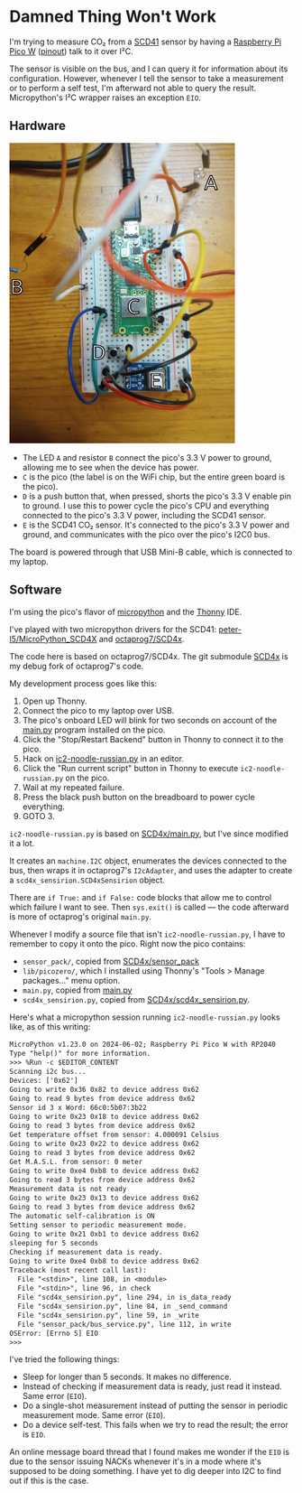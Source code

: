 Damned Thing Won't Work
=======================
I'm trying to measure CO₂ from a [SCD41][1] sensor by having a
[Raspberry Pi Pico W][2] ([pinout][3]) talk to it over I²C.

The sensor is visible on the bus, and I can query it for information about its
configuration. However, whenever I tell the sensor to take a measurement or to
perform a self test, I'm afterward not able to query the result. Micropython's
I²C wrapper raises an exception `EIO`.

Hardware
--------
<img alt="labeled photograph diagramming the breadboard"
  src="images/pico-labeled.jpg" width="400" />

- The LED `A` and resistor `B` connect the pico's 3.3 V power to ground,
  allowing me to see when the device has power.
- `C` is the pico (the label is on the WiFi chip, but the entire green board is
  the pico).
- `D` is a push button that, when pressed, shorts the pico's 3.3 V enable pin
  to ground. I use this to power cycle the pico's CPU and everything connected
  to the pico's 3.3 V power, including the SCD41 sensor.
- `E` is the SCD41 CO₂ sensor. It's connected to the pico's 3.3 V power and
  ground, and communicates with the pico over the pico's I2C0 bus.

The board is powered through that USB Mini-B cable, which is connected to my
laptop.

Software
--------
I'm using the pico's flavor of [micropython][4] and the [Thonny][5] IDE.

I've played with two micropython drivers for the SCD41:
[peter-l5/MicroPython_SCD4X][6] and [octaprog7/SCD4x][7].

The code here is based on octaprog7/SCD4x. The git submodule [SCD4x][8] is my
debug fork of octaprog7's code.

My development process goes like this:

1. Open up Thonny.
2. Connect the pico to my laptop over USB.
3. The pico's onboard LED will blink for two seconds on account of the
  [main.py](main.py) program installed on the pico.
4. Click the "Stop/Restart Backend" button in Thonny to connect it to the pico.
5. Hack on [ic2-noodle-russian.py](ic2-noodle-russian.py) in an editor.
6. Click the "Run current script" button in Thonny to execute
   `ic2-noodle-russian.py` on the pico.
7. Wail at my repeated failure.
8. Press the black push button on the breadboard to power cycle everything.
9. GOTO 3.

`ic2-noodle-russian.py` is based on [SCD4x/main.py](SCD4x/main.py), but I've
since modified it a lot.

It creates an `machine.I2C` object, enumerates the devices connected to the
bus, then wraps it in octaprog7's `I2cAdapter`, and uses the adapter to create
a `scd4x_sensirion.SCD4xSensirion` object.

There are `if True:` and `if False:` code blocks that allow me to control which
failure I want to see. Then `sys.exit()` is called — the code afterward is
more of octaprog's original `main.py`.

Whenever I modify a source file that isn't `ic2-noodle-russian.py`, I have to
remember to copy it onto the pico. Right now the pico contains:

- `sensor_pack/`, copied from [SCD4x/sensor_pack](SCD4x/sensor_pack)
- `lib/picozero/`, which I installed using Thonny's
  "Tools > Manage packages..." menu option.
- `main.py`, copied from [main.py](main.py)
- `scd4x_sensirion.py`, copied from
  [SCD4x/scd4x_sensirion.py](SCD4x/scd4x_sensirion.py).

Here's what a micropython session running `ic2-noodle-russian.py` looks like,
as of this writing:
```pycon
MicroPython v1.23.0 on 2024-06-02; Raspberry Pi Pico W with RP2040
Type "help()" for more information.
>>> %Run -c $EDITOR_CONTENT
Scanning i2c bus...
Devices: ['0x62']
Going to write 0x36 0x82 to device address 0x62
Going to read 9 bytes from device address 0x62
Sensor id 3 x Word: 66c0:5b07:3b22
Going to write 0x23 0x18 to device address 0x62
Going to read 3 bytes from device address 0x62
Get temperature offset from sensor: 4.000091 Celsius
Going to write 0x23 0x22 to device address 0x62
Going to read 3 bytes from device address 0x62
Get M.A.S.L. from sensor: 0 meter
Going to write 0xe4 0xb8 to device address 0x62
Going to read 3 bytes from device address 0x62
Measurement data is not ready
Going to write 0x23 0x13 to device address 0x62
Going to read 3 bytes from device address 0x62
The automatic self-calibration is ON
Setting sensor to periodic measurement mode.
Going to write 0x21 0xb1 to device address 0x62
sleeping for 5 seconds
Checking if measurement data is ready.
Going to write 0xe4 0xb8 to device address 0x62
Traceback (most recent call last):
  File "<stdin>", line 108, in <module>
  File "<stdin>", line 96, in check
  File "scd4x_sensirion.py", line 294, in is_data_ready
  File "scd4x_sensirion.py", line 84, in _send_command
  File "scd4x_sensirion.py", line 59, in _write
  File "sensor_pack/bus_service.py", line 112, in write
OSError: [Errno 5] EIO
>>> 
```
I've tried the following things:

- Sleep for longer than 5 seconds. It makes no difference.
- Instead of checking if measurement data is ready, just read it instead. Same
  error (`EIO`).
- Do a single-shot measurement instead of putting the sensor in periodic
  measurement mode. Same error (`EIO`).
- Do a device self-test. This fails when we try to read the result; the error
  is `EIO`.

An online message board thread that I found makes me wonder if the `EIO` is due
to the sensor issuing NACKs whenever it's in a mode where it's supposed to be
doing something. I have yet to dig deeper into I2C to find out if this is the
case.

[1]: https://sensirion.com/media/documents/48C4B7FB/64C134E7/Sensirion_SCD4x_Datasheet.pdf
[2]: https://datasheets.raspberrypi.com/picow/pico-w-datasheet.pdf
[3]: https://datasheets.raspberrypi.com/picow/PicoW-A4-Pinout.pdf
[4]: https://docs.micropython.org/en/latest/
[5]: https://thonny.org/
[6]: https://github.com/peter-l5/MicroPython_SCD4X
[7]: https://github.com/octaprog7/SCD4x
[8]: ./SCD4x
